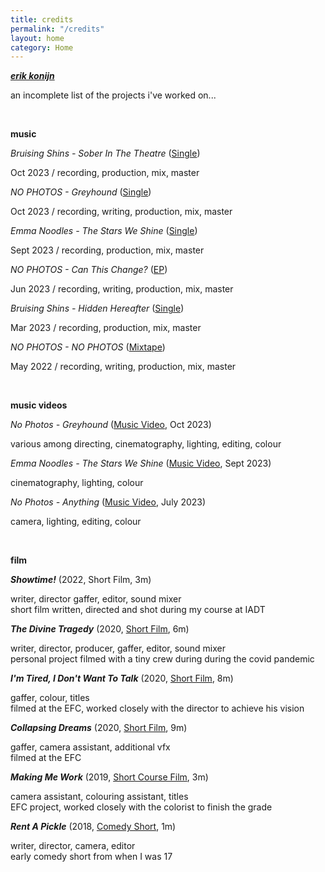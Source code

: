 ```yaml
---
title: credits
permalink: "/credits"
layout: home
category: Home
---
```


[***erik konijn***](/)

an incomplete list of the projects i've worked on...

&nbsp;

**music**

*Bruising Shins - Sober In The Theatre* ([Single](https://open.spotify.com/album/0437vSbkj2DDfgCpPDZAWp))

Oct 2023 / recording, production, mix, master

*NO PHOTOS - Greyhound* ([Single](https://open.spotify.com/album/2R457N9XlrnMJdnvZE4q2V))

Oct 2023 / recording, writing, production, mix, master

*Emma Noodles - The Stars We Shine* ([Single](https://open.spotify.com/album/7HXTeseYwEi2fgcmYpq4qu))

Sept 2023 / recording, production, mix, master

*NO PHOTOS - Can This Change?* ([EP](https://open.spotify.com/album/0sijKgdoaWeKyngvVT23yn))

Jun 2023 / recording, writing, production, mix, master

*Bruising Shins - Hidden Hereafter* ([Single](https://open.spotify.com/album/63VU7yNs8JFqjPsmHcXGPy))

Mar 2023 / recording, production, mix, master

*NO PHOTOS - NO PHOTOS* ([Mixtape](https://open.spotify.com/album/0fMPF7QZwCUTGZvO5rUfLn))

May 2022 / recording, writing, production, mix, master

&nbsp;

**music videos**

*No Photos - Greyhound* ([Music Video](https://www.youtube.com/watch?v=hYFOlF0mmcQ), Oct 2023)

various among directing, cinematography, lighting, editing, colour

*Emma Noodles - The Stars We Shine* ([Music Video](https://www.youtube.com/watch?v=ykTYpuHRtOw), Sept 2023)

cinematography, lighting, colour

*No Photos - Anything* ([Music Video](https://www.youtube.com/watch?v=FLsiKtxCBB4), July 2023)

camera, lighting, editing, colour

&nbsp;

**film**

***Showtime!*** (2022, Short Film, 3m)

writer, director gaffer, editor, sound mixer  
short film written, directed and shot during my course at IADT

***The Divine Tragedy*** (2020, [Short Film](https://www.youtube.com/watch?v=LD-LM9sHa4o), 6m)

writer, director, producer, gaffer, editor, sound mixer  
personal project filmed with a tiny crew during during the covid pandemic

***I'm Tired, I Don't Want To Talk*** (2020, [Short Film](https://www.youtube.com/watch?v=8qIPz5Ij0AI), 8m)

gaffer, colour, titles  
filmed at the EFC, worked closely with the director to achieve his vision

***Collapsing Dreams*** (2020, [Short Film](https://www.youtube.com/watch?v=oZQgsShNcfM), 9m)

gaffer, camera assistant, additional vfx  
filmed at the EFC

***Making Me Work*** (2019, [Short Course Film](https://www.youtube.com/watch?v=4OHWa-E9m2E), 3m)

camera assistant, colouring assistant, titles  
EFC project, worked closely with the colorist to finish the grade

***Rent A Pickle*** (2018, [Comedy Short](https://www.youtube.com/watch?v=A7AWXalCEYM), 1m)

writer, director, camera, editor  
early comedy short from when I was 17